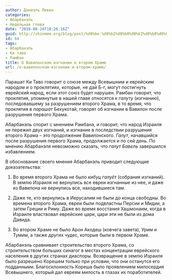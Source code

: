 ```yaml
---
author: Даниэль Левин
categories:
- Абарбанэль
- Недельная глава
date: "2010-08-24T18:26:16Z"
guid: http://shinmem.org/blog/post/%d0%be-%d0%b2%d0%b0%d0%b2%d0%b8%d0%bb%d0%be%d0%bd%d1%81%d0%ba%d0%be%d0%bc-%d0%b8%d0%b7%d0%b3%d0%bd%d0%b0%d0%bd%d0%b8%d0%b8-%d0%b8-%d0%b2%d1%82%d0%be%d1%80%d0%be%d0%bc-%d1%85%d1%80%d0%b0%d0%bc%d0%b5
id: 64
tags:
- Абарбанэль
- Ки таво
- Рамбан
title: О Вавилонском изгнании и втором Храме
url: /о-вавилонском-изгнании-и-втором-храме/
---
```

<!--more-->

Парашат Ки Таво говорит о союзе между Всевышним и еврейским народом и о проклятиях, которые, не дай Б-г, могут постигнуть еврейский народ, если этот союз будет нарушен. Рамбан говорит, что проклятия, упомянутые в нашей главе относятся к _галуту_ (изгнанию), последовавшему за разрушением второго Храма, в то время, что проклятия в _парашат_ Бехукотай, говорят об изгнании в Вавилон после разрушения первого Храма.

Абарбанэль спорит с мнением Рамбана, и говорит, что народ Израиля не пережил двух изгнаний, и изгнание в последствии разрушения второго Храма &#8211; это продолжение Вавилонского. _Галут_, начавшийся после разрушения первого Храма, продолжается и по сей день. По мнению Абарбанэля невозможно сказать, что _галут Бавель_ завершился избавлением.

В обоснование своего мнения Абарбанэль приводит следующие доказательства:

  1. Во время второго Храма не было _кибуц галуёт_ <span style="FONT-STYLE: normal">(собрания изгнаний). В землю Израиля не вернулись все евреи изгнанные из нее, и даже из Вавилона не вернулись все, находившиеся там.</span>

  2. Даже те, кто вернулись в Иерусалим не были до конца свободны. Во времена второго Храма, евреи были подвластны Персии и Мидии, а затем Греции и Риму. Даже во время восстания Хашмонаим, когда в Израиле властвовал еврейские цари, цари эти не были из дома Давида.

  3. Во втором Храме не было Арон Акодеш (ковчега завета), Урим и Тумим, а также других чудес, которые были в первом Храме.

Абарбанэль сравнивает строительство второго Храма, со строительством больших синагог в местах концентрации еврейского населения в других странах диаспоры. Возвращение в землю Израиля было разрешено Корешем только при условии, что они останутся его подданными. Благосклонность Кореша было проявлением милосердия Всевышнего, который дал евреям милость в глазах их поработителей.